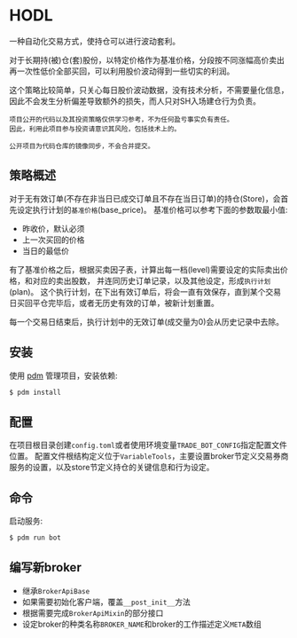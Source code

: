 HODL
====

一种自动化交易方式，使持仓可以进行波动套利。

对于长期持(被)仓(套)股份，以特定价格作为基准价格，分段按不同涨幅高价卖出再一次性低价全部买回，可以利用股价波动得到一些切实的利润。

这个策略比较简单，只关心每日股价波动数据，没有技术分析，不需要量化信息，因此不会发生分析偏差导致额外的损失，而人只对SH入场建仓行为负责。

```
项目公开的代码以及其投资策略仅供学习参考，不为任何盈亏事实负有责任。
因此，利用此项目参与投资请意识其风险，包括技术上的。
```

```
公开项目为代码仓库的镜像同步，不会合并提交。
```

策略概述
------

对于无有效订单(不存在非当日已成交订单且不存在当日订单)的持仓(Store)，会首先设定执行计划的`基准价格`(base_price)。
基准价格可以参考下面的参数取最小值:
* 昨收价，默认必须
* 上一次买回的价格
* 当日的最低价

有了基准价格之后，根据买卖因子表，计算出每一档(level)需要设定的实际卖出价格，和对应的卖出股数，
并连同历史订单记录，以及其他设定，形成`执行计划`(plan)。
这个执行计划，在下出有效订单后，将会一直有效保存，直到某个交易日买回平仓完毕后，或者无历史有效的订单，被新计划重置。

每一个交易日结束后，执行计划中的无效订单(成交量为0)会从历史记录中去除。


安装
---

使用 [pdm](https://pdm.fming.dev/latest/) 管理项目，安装依赖:

```bash
$ pdm install
```


配置
----

在项目根目录创建`config.toml`或者使用环境变量`TRADE_BOT_CONFIG`指定配置文件位置。
配置文件根结构定义位于`VariableTools`，主要设置broker节定义交易券商服务的设置，以及store节定义持仓的关键信息和行为设定。


命令
----

启动服务:
```bash
$ pdm run bot
```


编写新broker
------------

*   继承`BrokerApiBase`
*   如果需要初始化客户端，覆盖`__post_init__`方法
*   根据需要完成`BrokerApiMixin`的部分接口
*   设定broker的种类名称`BROKER_NAME`和broker的工作描述定义`META`数组
